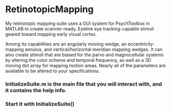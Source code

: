 # RetinotopicMapping

My retinotopic mapping suite uses a GUI system for PsychToolbox in MATLAB to create scanner-ready, Eyelink eye tracking-capable stimuli geared toward mapping early visual cortex.

Among its capabilities are an angularly moving wedge, an eccentricity-mapping annulus, and vertical/horizontal meridian mapping wedges. It can also create stimuli that are biased for the parvo and magnocellular systems by altering the color scheme and temporal frequency, as well as a 3D moving dot array for mapping motion areas. Nearly all of the parameters are available to be altered to your specifications. 

### InitializeSuite.m is the main file that you will interact with, and it contains the help info.  

### Start it with InitializeSuite()
